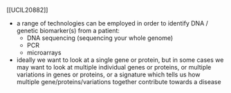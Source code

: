 [[UCIL20882]]

- a range of technologies can be employed in order to identify DNA / genetic biomarker(s) from a patient:
	- DNA sequencing (sequencing your whole genome)
	- PCR
	- microarrays
- ideally we want to look at a single gene or protein, but in some cases we may want to look at multiple individual genes or proteins, or multiple variations in genes or proteins, or a signature which tells us how multiple gene/proteins/variations together contribute towards a disease